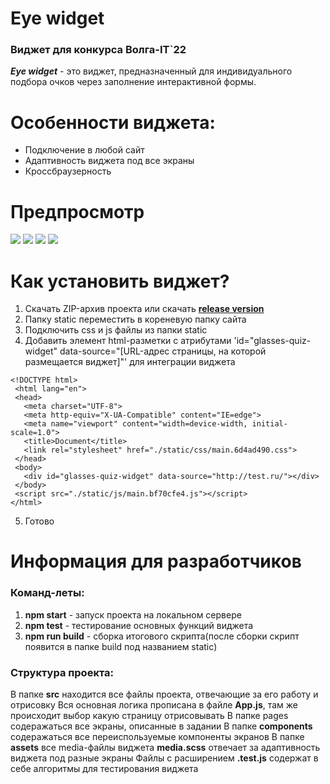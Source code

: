 # Eye widget
 ### Виджет для конкурса Волга-IT`22
 
***Eye widget*** - это виджет, предназначенный для индивидуального подбора очков через заполнение интерактивной формы.

# Особенности виджета:

 * Подключение в любой сайт
 * Адаптивность виджета под все экраны
 * Кроссбраузерность

# Предпросмотр

<img src="/previews/mainScreen.jpg"> <img src="/previews/fourScreen.jpg"> 
<img src="/previews/sliderScreen.jpg"> <img src="/previews/finishScreen.jpg">

# Как установить виджет?

 1. Скачать ZIP-архив проекта или скачать **[release version](https://disk.yandex.ru/d/ZkiJnIdy8L1yyw)**
 2. Папку static переместить в кореневую папку сайта
 3. Подключить css и js файлы из папки static
 4. Добавить элемент html-разметки с атрибутами 'id="glasses-quiz-widget" data-source="[URL-адрес страницы, на которой размещается виджет]"' для интеграции виджета
 ```
 <!DOCTYPE html>
  <html lang="en">
  <head>
    <meta charset="UTF-8">
    <meta http-equiv="X-UA-Compatible" content="IE=edge">
    <meta name="viewport" content="width=device-width, initial-scale=1.0">
    <title>Document</title>
    <link rel="stylesheet" href="./static/css/main.6d4ad490.css">
  </head>
  <body>
    <div id="glasses-quiz-widget" data-source="http://test.ru/"></div>
  </body>
  <script src="./static/js/main.bf70cfe4.js"></script>
</html>
```
 5. Готово

# Информация для разработчиков

 ### Команд-леты:
  1. **npm start** - запуск проекта на локальном сервере
  2. **npm test** - тестирование основных функций виджета
  3. **npm run build** - сборка итогового скрипта(после сборки скрипт появится в папке build под названием static)
 
 ### Структура проекта:
  В папке **src** находится все файлы проекта, отвечающие за его работу и отрисовку
  Вся основная логика прописана в файле **App.js**, там же происходит выбор какую страницу отрисовывать
  В папке pages содеражаться все экраны, описанные в задании
  В папке **components** содеражаться все переиспользуемые компоненты экранов
  В папке **assets** все media-файлы виджета
  **media.scss** отвечает за адаптивность виджета под разные экраны
  Файлы с расширением **.test.js** содержат в себе алгоритмы для тестирования виджета 
